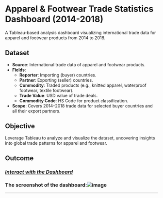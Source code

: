 # Apparel & Footwear Trade Statistics Dashboard (2014-2018)

A Tableau-based analysis dashboard visualizing international trade data for apparel and footwear products from 2014 to 2018.

## Dataset
- **Source**: International trade data of apparel and footwear products.
- **Fields**:
  - **Reporter**: Importing (buyer) countries.
  - **Partner**: Exporting (seller) countries.
  - **Commodity**: Traded products (e.g., knitted apparel, waterproof footwear, textile footwear).
  - **Trade Value**: USD value of trade deals.
  - **Commodity Code**: HS Code for product classification.
- **Scope**: Covers 2014–2018 trade data for selected buyer countries and all their export partners.

## Objective
Leverage Tableau to analyze and visualize the dataset, uncovering insights into global trade patterns for apparel and footwear.

## Outcome
### *[Interact with the Dashboard](https://public.tableau.com/views/ApparelFootwearTradeStatistics2014-2018AnalysisDashboard/AnalysisDashboard?:language=en-US&publish=yes&:sid=&:redirect=auth&:display_count=n&:origin=viz_share_link)*
### The screenshot of the dashboard:![image](https://github.com/user-attachments/assets/e1e98c83-3287-439d-8c24-a09c3f8ad04d)
---

